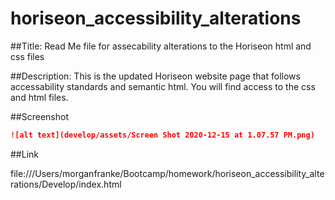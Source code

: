# horiseon_accessibility_alterations

##Title: Read Me file for assecability alterations to the Horiseon html and css files

##Description: This is the updated Horiseon website page that follows accessability standards and semantic html. You will find access to the css and html files.

##Screenshot

```md
![alt text](develop/assets/Screen Shot 2020-12-15 at 1.07.57 PM.png)
```

##Link

file:///Users/morganfranke/Bootcamp/homework/horiseon_accessibility_alterations/Develop/index.html
